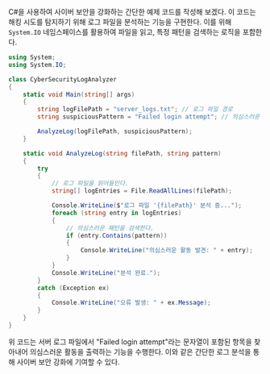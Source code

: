 C#을 사용하여 사이버 보안을 강화하는 간단한 예제 코드를 작성해 보겠다. 이 코드는 해킹 시도를 탐지하기 위해 로그 파일을 분석하는 기능을 구현한다. 이를 위해 `System.IO` 네임스페이스를 활용하여 파일을 읽고, 특정 패턴을 검색하는 로직을 포함한다.

```csharp
using System;
using System.IO;

class CyberSecurityLogAnalyzer
{
    static void Main(string[] args)
    {
        string logFilePath = "server_logs.txt"; // 로그 파일 경로
        string suspiciousPattern = "Failed login attempt"; // 의심스러운 패턴

        AnalyzeLog(logFilePath, suspiciousPattern);
    }

    static void AnalyzeLog(string filePath, string pattern)
    {
        try
        {
            // 로그 파일을 읽어들인다.
            string[] logEntries = File.ReadAllLines(filePath);

            Console.WriteLine($"로그 파일 '{filePath}' 분석 중...");
            foreach (string entry in logEntries)
            {
                // 의심스러운 패턴을 검색한다.
                if (entry.Contains(pattern))
                {
                    Console.WriteLine("의심스러운 활동 발견: " + entry);
                }
            }
            Console.WriteLine("분석 완료.");
        }
        catch (Exception ex)
        {
            Console.WriteLine("오류 발생: " + ex.Message);
        }
    }
}
```

위 코드는 서버 로그 파일에서 "Failed login attempt"라는 문자열이 포함된 항목을 찾아내어 의심스러운 활동을 출력하는 기능을 수행한다. 이와 같은 간단한 로그 분석을 통해 사이버 보안 강화에 기여할 수 있다.